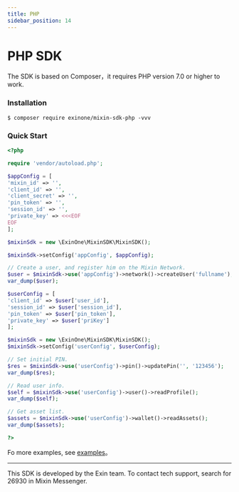 ```yaml
---
title: PHP
sidebar_position: 14
---
```


# PHP SDK

The SDK is based on Composer，it requires PHP version 7.0 or higher to work.

### Installation

```
$ composer require exinone/mixin-sdk-php -vvv
```

### Quick Start

```php
<?php

require 'vendor/autoload.php';

$appConfig = [
'mixin_id' => '',
'client_id' => '',
'client_secret' => '',
'pin_token' => '',
'session_id' => '',
'private_key' => <<<EOF
EOF
];

$mixinSdk = new \ExinOne\MixinSDK\MixinSDK();

$mixinSdk->setConfig('appConfig', $appConfig);

// Create a user, and register him on the Mixin Network.
$user = $mixinSdk->use('appConfig')->network()->createUser('fullname');
var_dump($user);

$userConfig = [
'client_id' => $user['user_id'],
'session_id' => $user['session_id'],
'pin_token' => $user['pin_token'],
'private_key' => $user['priKey']
];

$mixinSdk = new \ExinOne\MixinSDK\MixinSDK();
$mixinSdk->setConfig('userConfig', $userConfig);

// Set initial PIN.
$res = $mixinSdk->use('userConfig')->pin()->updatePin('', '123456');
var_dump($res);

// Read user info.
$self = $mixinSdk->use('userConfig')->user()->readProfile();
var_dump($self);

// Get asset list.
$assets = $mixinSdk->use('userConfig')->wallet()->readAssets();
var_dump($assets);

?>
```

Fo more examples, see [examples](https://github.com/ExinOne/mixin-sdk-php/tree/master/tests/Feature)。

---
This SDK is developed by the Exin team. To contact tech support, search for 26930 in Mixin Messenger.